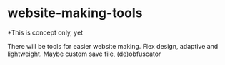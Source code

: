 # website-making-tools
*This is concept only, yet

There will be tools for easier website making. Flex design, adaptive and lightweight. 
Maybe custom save file, (de)obfuscator

